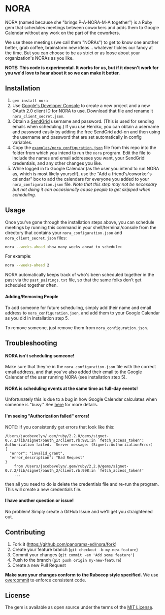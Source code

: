 # NORA

NORA (named because she "brings P-A-NORA-M-A together") is a Ruby gem that
schedules meetings between coworkers and adds them to Google Calendar without
any work on the part of the coworkers.

We use these meetings (we call them "NORAs") to get to know one another better,
grab coffee, brainstorm new ideas... whatever tickles our fancy
at the time. But you can choose to be as strict or as loose about your
organization's NORAs as you like.

**NOTE: This code is experimental. It works for us, but if it doesn't work for
you we'd love to hear about it so we can make it better.**

## Installation

1. `gem install nora`
2. Use [Google's Developer Console](https://console.developers.google.com/projectselector/apis/credentials)
to create a new project and a new OAuth 2.0 client ID for NORA to use. Download
that file and rename it `nora_client_secret.json`.
3. Obtain a [SendGrid](https://sendgrid.com) username and password. (This is
used for sending emails when scheduling.) If you use Heroku, you can obtain a
username and password easily by adding the free SendGrid add-on and then using
the username and password that are set automatically in config variables.
4. Copy the [`examples/nora_configuration.json`](https://github.com/panorama-ed/nora/blob/master/examples/nora_configuration.json) file from this repo into the folder from
which you intend to run the `nora` program. Edit the file to include the names
and email addresses you want, your SendGrid credentials, and any other changes
you like.
5. While logged in to Google Calendar (as the user you intend to run NORA as,
which is most likely yourself), use the "Add a friend's/coworker's calendar"
box to add the calendars for everyone you added to your
`nora_configuration.json` file. *Note that this step may not be necessary but
not doing it can occasionally cause people to get skipped when scheduling.*

## Usage

Once you've gone through the installation steps above, you can schedule meetings
by running this command in your shell/terminal/console from the directory that
contains your `nora_configuration.json` and `nora_client_secret.json` files:

```bash
nora --weeks-ahead <how many weeks ahead to schedule>
```

For example:

```bash
nora --weeks-ahead 2
```

NORA automatically keeps track of who's been scheduled together in the past via
the `past_pairings.txt` file, so that the same folks don't get scheduled
together often.

#### Adding/Removing People

To add someone for future scheduling, simply add their name and email address
to `nora_configuration.json`, and add them to your Google Calendar as you did in
installation step 5.

To remove someone, just remove them from `nora_configuration.json`.

## Troubleshooting

#### NORA isn't scheduling someone!

Make sure that they're in the `nora_configuration.json` file with the correct
email address, and that you've also added their email to the Google Calendar of
the user running NORA (see installation step 5).

#### NORA is scheduling events at the same time as full-day events!

Unfortunately this is due to a bug in how Google Calendar calculates when
someone is "busy." See
[here](https://productforums.google.com/forum/#!topic/calendar/qAOwI540nu4) for
more details.

#### I'm seeing "Authorization failed" errors!

NOTE: If you consistently get errors that look like this:

```
/Users/jacobevelyn/.gem/ruby/2.2.0/gems/signet-0.7.2/lib/signet/oauth_2/client.rb:981:in `fetch_access_token': Authorization failed.  Server message: (Signet::AuthorizationError)
{
  "error": "invalid_grant",
  "error_description": "Bad Request"
}
    from /Users/jacobevelyn/.gem/ruby/2.2.0/gems/signet-0.7.2/lib/signet/oauth_2/client.rb:998:in `fetch_access_token!'
    ...
```

then all you need to do is delete the credentials file and re-run the program.
This will create a new credentials file.

#### I have another question or issue!

No problem! Simply create a GitHub Issue and we'll get you straightened out.

## Contributing

1. Fork it (https://github.com/panorama-ed/nora/fork)
2. Create your feature branch (`git checkout -b my-new-feature`)
3. Commit your changes (`git commit -am 'Add some feature'`)
4. Push to the branch (`git push origin my-new-feature`)
5. Create a new Pull Request

**Make sure your changes conform to the Rubocop style specified.** We use
[overcommit](https://github.com/causes/overcommit) to enforce consistent code.

## License

The gem is available as open source under the terms of the [MIT License](https://github.com/panorama-ed/nora/blob/master/LICENSE.txt).
